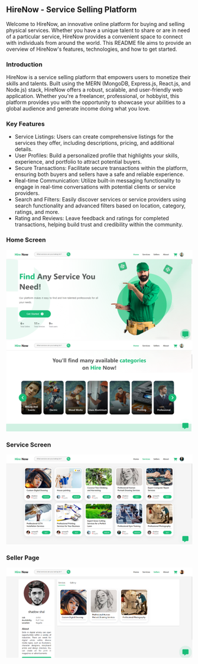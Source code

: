 ## HireNow - Service Selling Platform
Welcome to HireNow, an innovative online platform for buying and selling physical services. Whether you have a unique talent to share or are in need of a particular service, HireNow provides a convenient space to connect with individuals from around the world. This README file aims to provide an overview of HireNow's features, technologies, and how to get started.

### Introduction
HireNow is a service selling platform that empowers users to monetize their skills and talents. Built using the MERN (MongoDB, Express.js, React.js, and Node.js) stack, HireNow offers a robust, scalable, and user-friendly web application. Whether you're a freelancer, professional, or hobbyist, this platform provides you with the opportunity to showcase your abilities to a global audience and generate income doing what you love.

### Key Features
- Service Listings: Users can create comprehensive listings for the services they offer, including descriptions, pricing, and additional details.
- User Profiles: Build a personalized profile that highlights your skills, experience, and portfolio to attract potential buyers.
- Secure Transactions: Facilitate secure transactions within the platform, ensuring both buyers and sellers have a safe and reliable experience.
- Real-time Communication: Utilize built-in messaging functionality to engage in real-time conversations with potential clients or service providers.
- Search and Filters: Easily discover services or service providers using search functionality and advanced filters based on location, category, ratings, and more.
- Rating and Reviews: Leave feedback and ratings for completed transactions, helping build trust and credibility within the community.

### Home Screen
![ScreenShot](/screenshots/screenshot1.png)
![ScreenShot](/screenshots/screenshot2.png)

### Service Screen
![ScreenShot](/screenshots/screenshot3.png)

### Seller Page
![ScreenShot](/screenshots/screenshot4.png)
